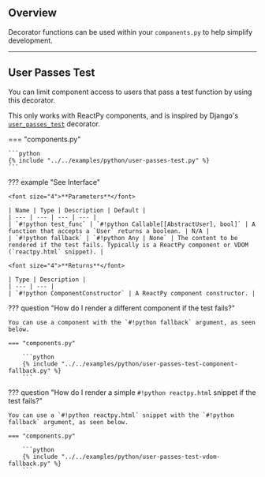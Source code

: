 ## Overview

<p class="intro" markdown>

Decorator functions can be used within your `components.py` to help simplify development.

</p>

---

## User Passes Test

You can limit component access to users that pass a test function by using this decorator.

This only works with ReactPy components, and is inspired by Django's [`user_passes_test`](http://docs.djangoproject.com/en/stable/topics/auth/default/#django.contrib.auth.decorators.user_passes_test) decorator.

=== "components.py"

    ```python
    {% include "../../examples/python/user-passes-test.py" %}
    ```

??? example "See Interface"

    <font size="4">**Parameters**</font>

    | Name | Type | Description | Default |
    | --- | --- | --- | --- |
    | `#!python test_func` | `#!python Callable[[AbstractUser], bool]` | A function that accepts a `User` returns a boolean. | N/A |
    | `#!python fallback` | `#!python Any | None` | The content to be rendered if the test fails. Typically is a ReactPy component or VDOM (`reactpy.html` snippet). |

    <font size="4">**Returns**</font>

    | Type | Description |
    | --- | --- |
    | `#!python ComponentConstructor` | A ReactPy component constructor. |

??? question "How do I render a different component if the test fails?"

    You can use a component with the `#!python fallback` argument, as seen below.

    === "components.py"

        ```python
        {% include "../../examples/python/user-passes-test-component-fallback.py" %}
        ```

??? question "How do I render a simple `#!python reactpy.html` snippet if the test fails?"

    You can use a `#!python reactpy.html` snippet with the `#!python fallback` argument, as seen below.

    === "components.py"

        ```python
        {% include "../../examples/python/user-passes-test-vdom-fallback.py" %}
        ```
